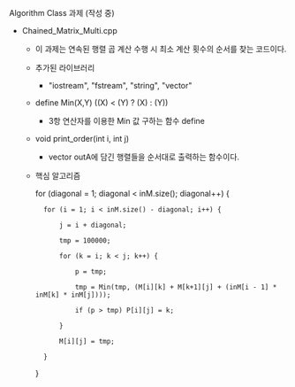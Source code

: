 Algorithm Class 과제 (작성 중)

  - Chained_Matrix_Multi.cpp
    - 이 과제는 연속된 행렬 곱 계산 수행 시 최소 계산 횟수의 순서를 찾는 코드이다.
    
    - 추가된 라이브러리
      - "iostream", "fstream", "string", "vector"
    
    - define Min(X,Y) ((X) < (Y) ? (X) : (Y)) 
      - 3항 연산자를 이용한 Min 값 구하는 함수 define
    
    - void print_order(int i, int j)
      - vector outA에 담긴 행렬들을 순서대로 출력하는 함수이다.
      
    - 핵심 알고리즘
    
      for (diagonal = 1; diagonal < inM.size(); diagonal++) {
      
	    	for (i = 1; i < inM.size() - diagonal; i++) {
        
    			j = i + diagonal;
          
    			tmp = 100000;
          
    			for (k = i; k < j; k++) {
          
    				p = tmp;
            
     				tmp = Min(tmp, (M[i][k] + M[k+1][j] + (inM[i - 1] * inM[k] * inM[j])));
            
     				if (p > tmp) P[i][j] = k;
            
	    		}
          
	    		M[i][j] = tmp;
          
	    	}
        
    	}
      
      
